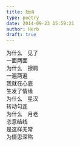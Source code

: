 ```yaml
---  
title: 短诗  
type: poetry  
date: 2014-09-23 15:59:21  
author: Herb  
draft: true
---  
```

为什么　见了  
一面两面  
为什么　擦肩  
一遍两遍    
我就在心底  
生发了情缘    
为什么　星汉  
转动勾连  
为什么　月老  
恣意结线    
是这样无常  
为情思深陷  
